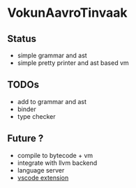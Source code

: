# VokunAavroTinvaak

## Status

* simple grammar and ast
* simple pretty printer and ast based vm

## TODOs

* add to grammar and ast
* binder
* type checker

## Future ?

* compile to bytecode + vm
* integrate with llvm backend
* language server
* [vscode extension](https://code.visualstudio.com/api/language-extensions/semantic-highlight-guide)
